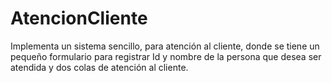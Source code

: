 # AtencionCliente
Implementa un sistema sencillo, para atención al cliente, donde se tiene un pequeño formulario para registrar Id y nombre de la persona que desea ser atendida y dos colas de atención al cliente.
